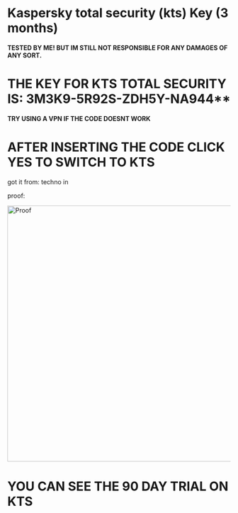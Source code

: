 # Kaspersky total security (kts) Key (3 months)
**TESTED BY ME! BUT IM STILL NOT RESPONSIBLE FOR ANY DAMAGES OF ANY SORT.**
 
# **THE KEY FOR KTS TOTAL SECURITY IS**: 3M3K9-5R92S-ZDH5Y-NA944**
**TRY USING A VPN IF THE CODE DOESNT WORK**


# **AFTER INSERTING THE CODE CLICK YES TO SWITCH TO KTS**
  
 
got it from: techno in



proof:


<img width="578" alt="Proof" src="https://user-images.githubusercontent.com/123305689/214291502-0431a4d3-d4e6-49be-9de8-3a78a29807c8.png">

# YOU CAN SEE THE 90 DAY TRIAL ON KTS
